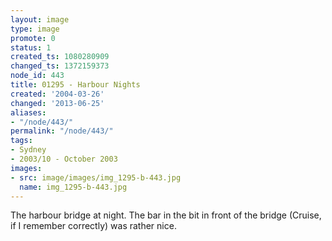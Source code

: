 ```yaml
---
layout: image
type: image
promote: 0
status: 1
created_ts: 1080280909
changed_ts: 1372159373
node_id: 443
title: 01295 - Harbour Nights
created: '2004-03-26'
changed: '2013-06-25'
aliases:
- "/node/443/"
permalink: "/node/443/"
tags:
- Sydney
- 2003/10 - October 2003
images:
- src: image/images/img_1295-b-443.jpg
  name: img_1295-b-443.jpg
---
```

The harbour bridge at night.  The bar in the bit in front of the bridge (Cruise, if I remember correctly) was rather nice.
